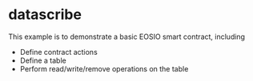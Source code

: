 # datascribe

This example is to demonstrate a basic EOSIO smart contract, including

- Define contract actions
- Define a table
- Perform read/write/remove operations on the table
